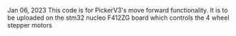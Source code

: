 Jan 06, 2023
This code is for PickerV3's move forward functionality. It is to be uploaded on the stm32 nucleo F412ZG board which controls the 4 wheel stepper motors
